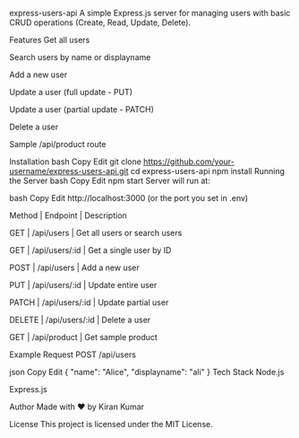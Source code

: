 express-users-api
A simple Express.js server for managing users with basic CRUD operations (Create, Read, Update, Delete).

Features
Get all users

Search users by name or displayname

Add a new user

Update a user (full update - PUT)

Update a user (partial update - PATCH)

Delete a user

Sample /api/product route

Installation
bash
Copy
Edit
git clone https://github.com/your-username/express-users-api.git
cd express-users-api
npm install
Running the Server
bash
Copy
Edit
npm start
Server will run at:

bash
Copy
Edit
http://localhost:3000
(or the port you set in .env)

Method                 | Endpoint                    | Description

GET                    | /api/users                  | Get all users or search users

GET                    | /api/users/:id              | Get a single user by ID

POST                   | /api/users                  | Add a new user

PUT                    | /api/users/:id              | Update entire user

PATCH                  | /api/users/:id              | Update partial user

DELETE                 | /api/users/:id              | Delete a user

GET                    | /api/product                | Get sample product


Example Request
POST /api/users

json
Copy
Edit
{
  "name": "Alice",
  "displayname": "ali"
}
Tech Stack
Node.js

Express.js

Author
Made with ❤️ by Kiran Kumar

License
This project is licensed under the MIT License.
